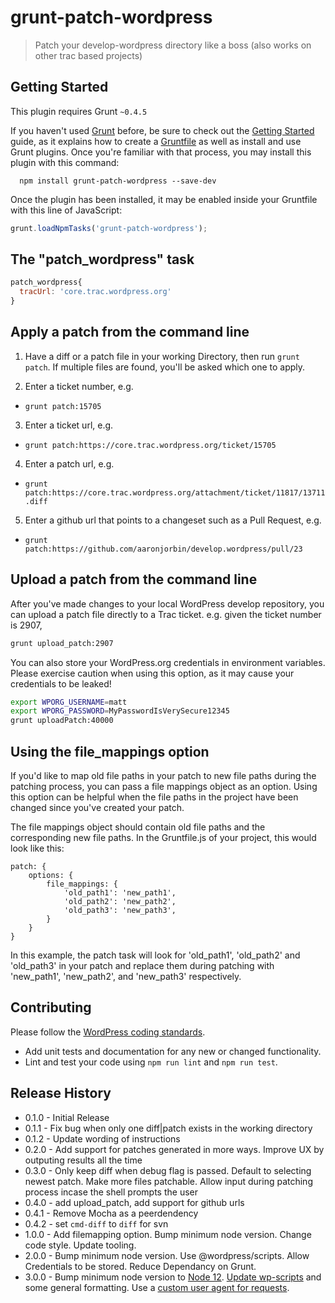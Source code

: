 # grunt-patch-wordpress

> Patch your develop-wordpress directory like a boss (also works on other trac based projects)

## Getting Started
This plugin requires Grunt `~0.4.5`

If you haven't used [Grunt](http://gruntjs.com/) before, be sure to check out the [Getting Started](http://gruntjs.com/getting-started) guide, as it explains how to create a [Gruntfile](http://gruntjs.com/sample-gruntfile) as well as install and use Grunt plugins. Once you're familiar with that process, you may install this plugin with this command:

```shell
  npm install grunt-patch-wordpress --save-dev
```

Once the plugin has been installed, it may be enabled inside your Gruntfile with this line of JavaScript:

```js
grunt.loadNpmTasks('grunt-patch-wordpress');
```

## The "patch_wordpress" task
```js
patch_wordpress{
  tracUrl: 'core.trac.wordpress.org'
}
```

## Apply a patch from the command line

1. Have a diff or a patch file in your working Directory, then run ```grunt patch```.
If multiple files are found, you'll be asked which one to apply.

2. Enter a ticket number, e.g.
  * `grunt patch:15705`

3. Enter a ticket url, e.g.
  * `grunt patch:https://core.trac.wordpress.org/ticket/15705`

4. Enter a patch url, e.g.
  * `grunt patch:https://core.trac.wordpress.org/attachment/ticket/11817/13711.diff`

5. Enter a github url that points to a changeset such as a Pull Request, e.g.
  * `grunt patch:https://github.com/aaronjorbin/develop.wordpress/pull/23`

## Upload a patch from the command line

After you've made changes to your local WordPress develop repository, you can upload a patch file directly to a Trac ticket. e.g. given the ticket number is 2907,

```bash
grunt upload_patch:2907
```

You can also store your WordPress.org credentials in environment variables. Please exercise caution when using this option, as it may cause your credentials to be leaked!

```bash
export WPORG_USERNAME=matt
export WPORG_PASSWORD=MyPasswordIsVerySecure12345
grunt uploadPatch:40000
```

## Using the file_mappings option
If you'd like to map old file paths in your patch to new file paths during the patching process, you can pass a file mappings object as an option. Using this option can be helpful when the file paths in the project have been changed since you've created your patch.

The file mappings object should contain old file paths and the corresponding new file paths. In the Gruntfile.js of your project, this would look like this:

```
patch: {
	options: {
		file_mappings: {
			'old_path1': 'new_path1',
			'old_path2': 'new_path2',
			'old_path3': 'new_path3',
		}
	}
}
```
 In this example, the patch task will look for 'old_path1', 'old_path2' and 'old_path3' in your patch and replace them during patching with 'new_path1', 'new_path2', and 'new_path3' respectively.

## Contributing

Please follow the [WordPress coding standards](https://make.wordpress.org/core/handbook/best-practices/coding-standards/javascript/).

* Add unit tests and documentation for any new or changed functionality.
* Lint and test your code using `npm run lint` and `npm run test`.

## Release History

- 0.1.0 - Initial Release
- 0.1.1 - Fix bug when only one diff|patch exists in the working directory
- 0.1.2 - Update wording of instructions
- 0.2.0 - Add support for patches generated in more ways. Improve UX by outputing results all the time
- 0.3.0 - Only keep diff when debug flag is passed. Default to selecting newest patch. Make more files patchable. Allow input during patching process incase the shell prompts the user
- 0.4.0 - add upload_patch, add support for github urls
- 0.4.1 - Remove Mocha as a peerdendency
- 0.4.2 - set `cmd-diff` to `diff` for svn
- 1.0.0 - Add filemapping option. Bump minimum node version. Change code style. Update tooling.
- 2.0.0 - Bump minimum node version. Use @wordpress/scripts. Allow Credentials to be stored. Reduce Dependancy on Grunt. 
- 3.0.0 - Bump minimum node version to [Node 12](https://github.com/WordPress/grunt-patch-wordpress/pull/89). [Update wp-scripts](https://github.com/WordPress/grunt-patch-wordpress/pull/87) and some general formatting. Use a [custom user agent for requests](https://github.com/WordPress/grunt-patch-wordpress/pull/85).
